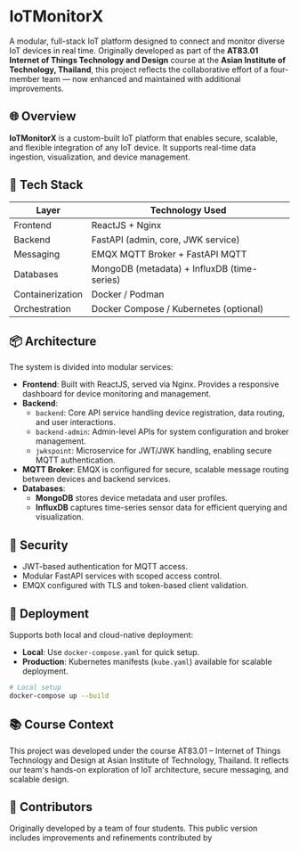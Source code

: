 # IoTMonitorX

A modular, full-stack IoT platform designed to connect and monitor diverse IoT devices in real time. Originally developed as part of the **AT83.01 Internet of Things Technology and Design** course at the **Asian Institute of Technology, Thailand**, this project reflects the collaborative effort of a four-member team — now enhanced and maintained with additional improvements.

## 🌐 Overview

**IoTMonitorX** is a custom-built IoT platform that enables secure, scalable, and flexible integration of any IoT device. It supports real-time data ingestion, visualization, and device management.

## 🧰 Tech Stack

| Layer        | Technology Used                         |
|--------------|------------------------------------------|
| Frontend     | ReactJS + Nginx                         |
| Backend      | FastAPI (admin, core, JWK service)      |
| Messaging    | EMQX MQTT Broker + FastAPI MQTT         |
| Databases    | MongoDB (metadata) + InfluxDB (time-series) |
| Containerization | Docker / Podman                     |
| Orchestration | Docker Compose / Kubernetes (optional) |

## 📦 Architecture

The system is divided into modular services:

- **Frontend**: Built with ReactJS, served via Nginx. Provides a responsive dashboard for device monitoring and management.
- **Backend**:
  - `backend`: Core API service handling device registration, data routing, and user interactions.
  - `backend-admin`: Admin-level APIs for system configuration and broker management.
  - `jwkspoint`: Microservice for JWT/JWK handling, enabling secure MQTT authentication.
- **MQTT Broker**: EMQX is configured for secure, scalable message routing between devices and backend services.
- **Databases**:
  - **MongoDB** stores device metadata and user profiles.
  - **InfluxDB** captures time-series sensor data for efficient querying and visualization.

## 🔐 Security

- JWT-based authentication for MQTT access.
- Modular FastAPI services with scoped access control.
- EMQX configured with TLS and token-based client validation.

## 🚀 Deployment

Supports both local and cloud-native deployment:

- **Local**: Use `docker-compose.yaml` for quick setup.
- **Production**: Kubernetes manifests (`kube.yaml`) available for scalable deployment.

```bash
# Local setup
docker-compose up --build
```
## 📚 Course Context

This project was developed under the course AT83.01 – Internet of Things Technology and Design at Asian Institute of Technology, Thailand. It reflects our team's hands-on exploration of IoT architecture, secure messaging, and scalable design.

## 👥 Contributors

Originally developed by a team of four students. This public version includes improvements and refinements contributed by 

